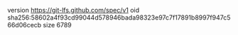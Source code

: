version https://git-lfs.github.com/spec/v1
oid sha256:58602a4f93cd99044d578946bada98323e97c7f17891b8997f947c566d06cecb
size 6789
